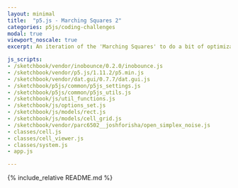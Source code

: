 ```yaml
---
layout: minimal
title:  "p5.js - Marching Squares 2"
categories: p5js/coding-challenges
modal: true
viewport_noscale: true
excerpt: An iteration of the 'Marching Squares' to do a bit of optimization and add in interpolation.

js_scripts:
- /sketchbook/vendor/inobounce/0.2.0/inobounce.js
- /sketchbook/vendor/p5.js/1.11.2/p5.min.js
- /sketchbook/vendor/dat.gui/0.7.7/dat.gui.js
- /sketchbook/p5js/common/p5js_settings.js
- /sketchbook/p5js/common/p5js_utils.js
- /sketchbook/js/util_functions.js
- /sketchbook/js/options_set.js
- /sketchbook/js/models/rect.js
- /sketchbook/js/models/cell_grid.js
- /sketchbook/vendor/parc6502__joshforisha/open_simplex_noise.js
- classes/cell.js
- classes/cell_viewer.js
- classes/system.js
- app.js

---
```


{% include_relative README.md %}

